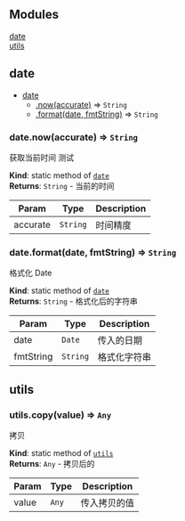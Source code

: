 ## Modules

<dl>
<dt><a href="#module_date">date</a></dt>
<dd></dd>
<dt><a href="#module_utils">utils</a></dt>
<dd></dd>
</dl>

<a name="module_date"></a>

## date

* [date](#module_date)
    * [.now(accurate)](#module_date.now) ⇒ <code>String</code>
    * [.format(date, fmtString)](#module_date.format) ⇒ <code>String</code>

<a name="module_date.now"></a>

### date.now(accurate) ⇒ <code>String</code>
获取当前时间 测试

**Kind**: static method of [<code>date</code>](#module_date)  
**Returns**: <code>String</code> - 当前的时间  

| Param | Type | Description |
| --- | --- | --- |
| accurate | <code>String</code> | 时间精度 |

<a name="module_date.format"></a>

### date.format(date, fmtString) ⇒ <code>String</code>
格式化 Date

**Kind**: static method of [<code>date</code>](#module_date)  
**Returns**: <code>String</code> - 格式化后的字符串  

| Param | Type | Description |
| --- | --- | --- |
| date | <code>Date</code> | 传入的日期 |
| fmtString | <code>String</code> | 格式化字符串 |

<a name="module_utils"></a>

## utils
<a name="module_utils.copy"></a>

### utils.copy(value) ⇒ <code>Any</code>
拷贝

**Kind**: static method of [<code>utils</code>](#module_utils)  
**Returns**: <code>Any</code> - 拷贝后的  

| Param | Type | Description |
| --- | --- | --- |
| value | <code>Any</code> | 传入拷贝的值 |


